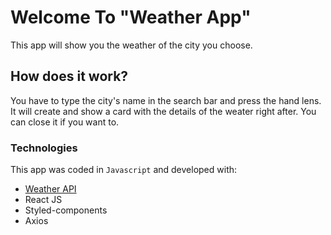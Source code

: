 # Welcome To "Weather App" 
This app will show you the weather of the city you choose.

## How does it work?
You have to type the city's name in the search bar and press the hand lens.
It will create and show a card with the details of the weater right after.
You can close it if you want to.

### Technologies
This app was coded in `Javascript` and developed with:
- [Weather API](https://openweathermap.org/api)
- React JS
- Styled-components
- Axios
